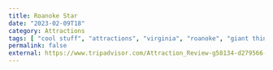```yaml
---
title: Roanoke Star
date: "2023-02-09T18"
category: Attractions
tags: [ "cool stuff", "attractions", "virginia", "roanoke", "giant things" ]
permalink: false
external: https://www.tripadvisor.com/Attraction_Review-g58134-d279566-Reviews-Mill_Mountain_Star_Park-Roanoke_Virginia.html
---
```

